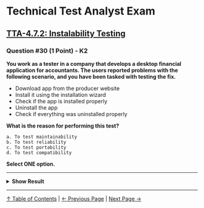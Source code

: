 # Technical Test Analyst Exam

## [TTA-4.7.2: Instalability Testing](../4-quality-characteristics-for-technical-testing/4.7-portability-testing.md#472-installability-testing)

### Question #30 (1 Point) - K2

**You work as a tester in a company that develops a desktop financial application for accountants. The users reported problems with the following scenario, and you have been tasked with testing the fix.**

- Download app from the producer website
- Install it using the installation wizard
- Check if the app is installed properly
- Uninstall the app
- Check if everything was uninstalled properly

**What is the reason for performing this test?**

    a. To test maintainability
    b. To test reliability
    c. To test portability
    d. To test compatibility

**Select ONE option.**

---

<details>
<summary><strong>Show Result</strong></summary>

#### Correct Answer: c

    a. Is not correct. The test appears to be for installability, which is not a form of maintainability testing, it is a type of portability testing
    b. Is not correct. The test appears to be for installability, which is not a form of reliability testing, it is a type of portability testing
    c. Is correct. The test appears to be for installability, which is a type of portability testing
    d. Is not correct. The test appears to be for installability, which is not a form of compatibility testing, it is a type of portability testing

</details>

---

[↑ Table of Contents](../../README.md#table-of-contents) | [← Previous Page](question-29.md) | [Next Page →](question-31.md)
